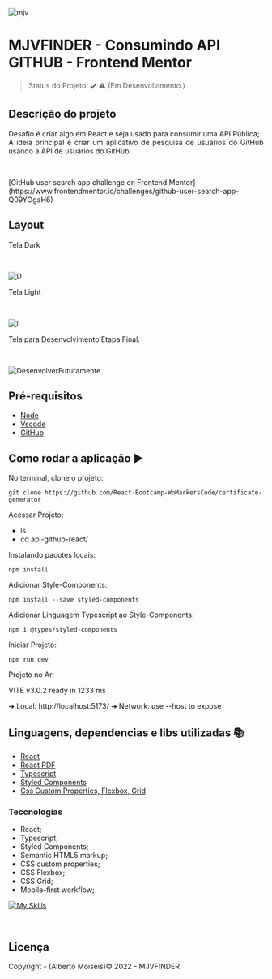 <div style="width:100%;">


![mjv](https://user-images.githubusercontent.com/107158442/207599674-a8d8897b-7238-491f-83f4-1c75506f06ef.jpg)

</div>

<h1> MJVFINDER - Consumindo API GITHUB - Frontend Mentor</h1>

> Status do Projeto: :heavy_check_mark: :warning: (Em Desenvolvimento.)

## Descrição do projeto

<p align="justify">
  Desafio é criar algo em React e seja usado para consumir uma API Pública;<br>
  A ideia principal é criar um aplicativo de pesquisa de usuários do GitHub usando a API de usuários do GitHub.
</p>
<br>
<p>
   [GitHub user search app challenge on Frontend Mentor](https://www.frontendmentor.io/challenges/github-user-search-app-Q09YOgaH6)
</p>

## Layout

<p>Tela Dark</p><br>

![D](https://user-images.githubusercontent.com/107158442/207632651-6608a1b4-4972-4d25-925f-1418284efd34.png)

<p>Tela Light</p><br>

![l](https://user-images.githubusercontent.com/107158442/207632507-81360c75-acf6-43f7-bed0-fdad5ddc5de5.png)

<p>Tela para Desenvolvimento Etapa Final.</p><br>

![DesenvolverFuturamente](https://user-images.githubusercontent.com/107158442/207598090-313b09cd-624d-407d-b1e9-bb2ef03b3ad4.png)




## Pré-requisitos

- [Node](https://nodejs.org/en/download/) <br>
- [Vscode](https://nodejs.org/en/download/)<br>
- [GitHub](https://nodejs.org/en/download/)<br>

## Como rodar a aplicação :arrow_forward:

No terminal, clone o projeto:

```
git clone https://github.com/React-Bootcamp-WoMarkersCode/certificate-generator
```

Acessar Projeto:

- ls
- cd api-github-react/

Instalando pacotes locais:

```
npm install
```

Adicionar Style-Components:

```
npm install --save styled-components
```

Adicionar Linguagem Typescript ao Style-Components:

```
npm i @types/styled-components
```

Iniciar Projeto:

```
npm run dev
```

Projeto no Ar:

VITE v3.0.2 ready in 1233 ms

➜ Local: http://localhost:5173/
➜ Network: use --host to expose

## Linguagens, dependencias e libs utilizadas :books:

- [React](https://pt-br.reactjs.org/docs/create-a-new-react-app.html)
- [React PDF](https://react-pdf.org/)
- [Typescript](https://pt-br.reactjs.org/docs/static-type-checking.html#typescript)
- [Styled Components](https://pt-br.reactjs.org/docs/legacy-context.html#how-to-use-context)
- [Css Custom Properties, Flexbox, Grid](https://pt-br.reactjs.org/docs/faq-styling.html#gatsby-focus-wrapper)

### Teccnologias

- React;
- Typescript;
- Styled Components;
- Semantic HTML5 markup;
- CSS custom properties;
- CSS Flexbox;
- CSS Grid;
- Mobile-first workflow;

[![My Skills](https://skillicons.dev/icons?i=html,css,js,react,typescript,api)](https://skillicons.dev)

<br>

## Licença

Copyright - (Alberto Moiseis):copyright: 2022 - MJVFINDER
